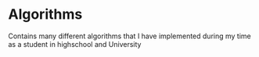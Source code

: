 # Algorithms
Contains many different algorithms that I have implemented during my time as a student in highschool and University
